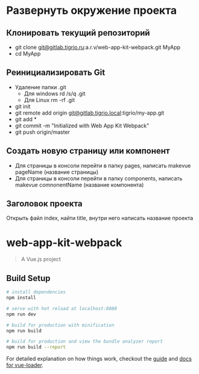 # Развернуть окружение проекта
## Клонировать текущий репозиторий
* git clone git@gitlab.tigrio.ru:a.r.v/web-app-kit-webpack.git MyApp
* cd MyApp

## Реинициализировать Git
* Удаление папки .git
    * Для windows rd /s/q .git
    * Для Linux rm -rf .git
* git init
* git remote add origin git@gitlab.tigrio.local:tigrio/my-app.git
* git add *
* git commit -m "Initialized with Web App Kit Webpack"
* git push origin/master


## Cоздать новую страницу или компонент
* Для страницы в консоли перейти в папку pages, написать makevue pageName (название страницы)
* Для страницы в консоли перейти в папку components, написать makevue comnonentName (название компонента)

## Заголовок проекта
Открыть файл index, найти title, внутри него написать название проекта

# web-app-kit-webpack

> A Vue.js project

## Build Setup

``` bash
# install dependencies
npm install

# serve with hot reload at localhost:8080
npm run dev

# build for production with minification
npm run build

# build for production and view the bundle analyzer report
npm run build --report
```

For detailed explanation on how things work, checkout the [guide](http://vuejs-templates.github.io/webpack/) and [docs for vue-loader](http://vuejs.github.io/vue-loader).

